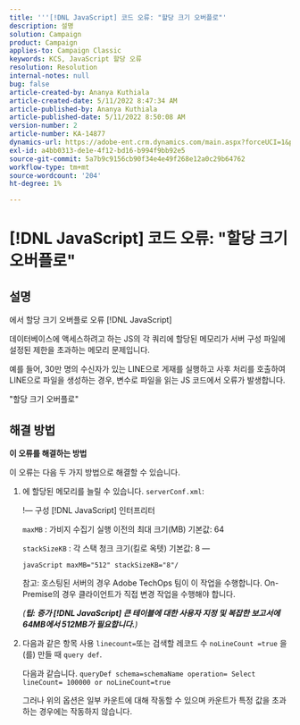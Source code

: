 ```yaml
---
title: '''[!DNL JavaScript] 코드 오류: "할당 크기 오버플로"'
description: 설명
solution: Campaign
product: Campaign
applies-to: Campaign Classic
keywords: KCS, JavaScript 할당 오류
resolution: Resolution
internal-notes: null
bug: false
article-created-by: Ananya Kuthiala
article-created-date: 5/11/2022 8:47:34 AM
article-published-by: Ananya Kuthiala
article-published-date: 5/11/2022 8:50:08 AM
version-number: 2
article-number: KA-14877
dynamics-url: https://adobe-ent.crm.dynamics.com/main.aspx?forceUCI=1&pagetype=entityrecord&etn=knowledgearticle&id=e9cf37fa-06d1-ec11-a7b5-0022480a8e40
exl-id: a4bb0313-de1e-4f12-bd16-b994f9bb92e5
source-git-commit: 5a7b9c9156cb90f34e4e49f268e12a0c29b64762
workflow-type: tm+mt
source-wordcount: '204'
ht-degree: 1%

---
```


# [!DNL JavaScript] 코드 오류: &quot;할당 크기 오버플로&quot;

## 설명

에서 할당 크기 오버플로 오류 [!DNL JavaScript]

데이터베이스에 액세스하려고 하는 JS의 각 쿼리에 할당된 메모리가 서버 구성 파일에 설정된 제한을 초과하는 메모리 문제입니다.

예를 들어, 30만 명의 수신자가 있는 LINE으로 게재를 실행하고 사후 처리를 호출하여 LINE으로 파일을 생성하는 경우, 변수로 파일을 읽는 JS 코드에서 오류가 발생합니다.

&quot;할당 크기 오버플로&quot;

## 해결 방법

<b>이 오류를 해결하는 방법</b>

이 오류는 다음 두 가지 방법으로 해결할 수 있습니다.

1. 에 할당된 메모리를 늘릴 수 있습니다. `serverConf.xml`:

   !— 구성 [!DNL JavaScript] 인터프리터

   `maxMB` : 가비지 수집기 실행 이전의 최대 크기(MB) 기본값: 64

   `stackSizeKB` : 각 스택 청크 크기(킬로 옥텟) 기본값: 8 —

   `javaScript maxMB="512" stackSizeKB="8"/`

   참고: 호스팅된 서버의 경우 Adobe TechOps 팀이 이 작업을 수행합니다. On-Premise의 경우 클라이언트가 직접 변경 작업을 수행해야 합니다.

   *(<b>팁: </b><b>증가 [!DNL JavaScript] 큰 테이블에 대한 사용자 지정 및 복잡한 보고서에 64MB에서 512MB가 필요합니다.</b>)*

2. 다음과 같은 항목 사용 `linecount=`또는 검색할 레코드 수 `noLineCount =true` 을(를) 만들 때 `query def`.

   다음과 같습니다. `queryDef schema=schemaName operation= Select lineCount= 100000 or noLineCount=true`

   그러나 위의 옵션은 일부 카운트에 대해 작동할 수 있으며 카운트가 특정 값을 초과하는 경우에는 작동하지 않습니다.
